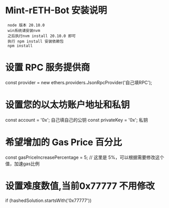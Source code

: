 # Mint-rETH-Bot 安装说明 

     node 版本 20.10.0  
     win系统请安装nvm
     之后执行nvm install 20.10.0 即可
     执行 npm install 安装依赖包
     npm install

# 设置 RPC 服务提供商
const provider = new ethers.providers.JsonRpcProvider('自己填RPC');

# 设置您的以太坊账户地址和私钥
const account = '0x';  自己填自己的公钥
const privateKey = '0x';  私钥 

# 希望增加的 Gas Price 百分比
const gasPriceIncreasePercentage = 5; // 这里是 5%，可以根据需要修改这个值，加速gas比例 

# 设置难度数值,当前0x77777 不用修改
 if (hashedSolution.startsWith('0x77777'))

